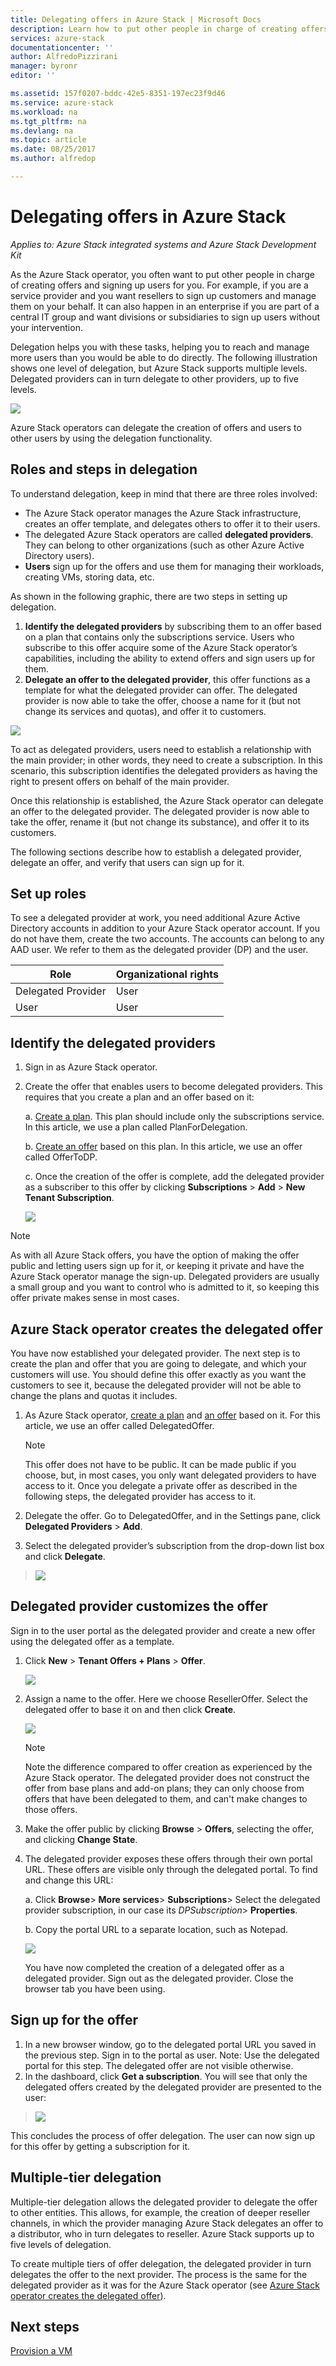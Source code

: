 ```yaml
---
title: Delegating offers in Azure Stack | Microsoft Docs
description: Learn how to put other people in charge of creating offers and signing up users for you.
services: azure-stack
documentationcenter: ''
author: AlfredoPizzirani
manager: byronr
editor: ''

ms.assetid: 157f0207-bddc-42e5-8351-197ec23f9d46
ms.service: azure-stack
ms.workload: na
ms.tgt_pltfrm: na
ms.devlang: na
ms.topic: article
ms.date: 08/25/2017
ms.author: alfredop

---
```

# Delegating offers in Azure Stack

*Applies to: Azure Stack integrated systems and Azure Stack Development Kit*

As the Azure Stack operator, you often want to put other people in charge
of creating offers and signing up users for you. For example, if you are a service provider and you want resellers to sign up
customers and manage them on your behalf. It can also happen in an
enterprise if you are part of a central IT group and want divisions or
subsidiaries to sign up users without your intervention.

Delegation helps you with these tasks, helping you to reach and manage
more users than you would be able to do directly. The following
illustration shows one level of delegation, but Azure Stack supports
multiple levels. Delegated providers can in turn delegate to other
providers, up to five levels.

![](media/azure-stack-delegated-provider/image1.png)

Azure Stack operators can delegate the creation of offers and users
to other users by using the delegation functionality.

## Roles and steps in delegation
To understand delegation, keep in mind that there are three roles
involved:

* The Azure Stack operator manages the Azure Stack
  infrastructure, creates an offer template, and delegates others to
  offer it to their users.
* The delegated Azure Stack operators are called **delegated providers**. They can
  belong to other organizations (such as other Azure Active
  Directory users).
* **Users** sign up for the offers and use them for managing their
  workloads, creating VMs, storing data, etc.

As shown in the following graphic, there are two steps in setting up
delegation.

1. **Identify the delegated providers** by subscribing them to an
   offer based on a plan that contains only the subscriptions service.
   Users who subscribe to this offer acquire some of the Azure Stack
   operator’s capabilities, including the ability to extend offers
   and sign users up for them.
2. **Delegate an offer to the delegated provider**, this offer functions as
   a template for what the delegated provider can offer. The delegated
   provider is now able to take the offer, choose a name for it (but
   not change its services and quotas), and offer it to customers.

![](media/azure-stack-delegated-provider/image2.png)

To act as delegated providers, users need to establish a relationship
with the main provider; in other words, they need to create a
subscription. In this scenario, this subscription identifies the
delegated providers as having the right to present offers on behalf of
the main provider.

Once this relationship is established, the Azure Stack operator can
delegate an offer to the delegated provider. The delegated provider is
now able to take the offer, rename it (but not change its substance),
and offer it to its customers.

The following sections describe how to establish a delegated provider, delegate an offer, and verify that
users can sign up for it.

## Set up roles

To see a delegated provider at work, you need additional Azure
Active Directory accounts in addition to your Azure Stack operator
account. If you do not have them, create the two accounts. The accounts
can belong to any AAD user. We refer to them as the delegated
provider (DP) and the user.

| **Role** | **Organizational rights** |
| --- | --- |
| Delegated Provider |User |
| User |User |

## Identify the delegated providers
1. Sign in as Azure Stack operator.
2. Create the offer that enables users to become
   delegated providers. This requires that you create a plan and an
   offer based on it:
   
   a.  [Create a plan](azure-stack-create-plan.md).
       This plan should include only the subscriptions service. In this
       article, we use a plan called PlanForDelegation.
   
   b.  [Create an offer](azure-stack-create-offer.md)
       based on this plan. In this article, we use an offer
       called OfferToDP.
   
   c.  Once the creation of the offer is complete, add the delegated provider as a subscriber to this offer by clicking
       **Subscriptions** &gt; **Add** &gt; **New Tenant Subscription**.
   
   ![](media/azure-stack-delegated-provider/image3.png)

> [!NOTE]
> As with all Azure Stack offers, you have the option of making
> the offer public and letting users sign up for it, or keeping it
> private and have the Azure Stack operator manage the sign-up. Delegated
> providers are usually a small group and you want to control who is
> admitted to it, so keeping this offer private makes sense in most
> cases.
> 
> 

## Azure Stack operator creates the delegated offer

You have now established your delegated provider. The next step is to
create the plan and offer that you are going to delegate, and which your
customers will use. You should define this offer exactly as you want the
customers to see it, because the delegated provider will not be able to
change the plans and quotas it includes.

1. As Azure Stack operator, [create a
   plan](azure-stack-create-plan.md)
   and [an
   offer](azure-stack-create-offer.md)
   based on it. For this article, we use an offer
   called DelegatedOffer.
   
   > [!NOTE]
   > This offer does not have to be public. It can be made
   > public if you choose, but, in most cases, you only want delegated
   > providers to have access to it. Once you delegate a private offer as
   > described in the following steps, the delegated provider has
   > access to it.
   > 
   > 
1. Delegate the offer. Go to DelegatedOffer, and in the Settings pane,
   click **Delegated Providers** &gt; **Add**.
2. Select the delegated provider’s subscription from the drop-down list
   box and click **Delegate**.

> ![](media/azure-stack-delegated-provider/image4.png)
> 
> 

## Delegated provider customizes the offer

Sign in to the user portal as the delegated provider and create a new offer using the delegated offer as a template.

1. Click **New** &gt; **Tenant Offers + Plans** &gt; **Offer**.

    ![](media/azure-stack-delegated-provider/image5.png)


1. Assign a name to the offer. Here we choose ResellerOffer. Select the delegated offer to base it on and then click **Create**.
   
   ![](media/azure-stack-delegated-provider/image6.png)

    >[!NOTE] 
    > Note the difference compared to offer creation as experienced by the Azure Stack operator. The delegated provider does not construct the offer from base plans and add-on plans; they can only choose from offers that have been delegated to them, and can't make changes to those offers.

1. Make the offer public by clicking **Browse** &gt; **Offers**, selecting the offer, and clicking **Change State**.
2. The delegated provider exposes these offers through their own portal URL. These offers are visible only through the delegated portal. To find and change this URL:
   
    a.  Click **Browse**&gt; **More services**&gt; **Subscriptions**&gt; Select the delegated provider subscription, in our case its *DPSubscription*&gt; **Properties**.
   
    b.  Copy the portal URL to a separate location, such as Notepad.
   
    ![](media/azure-stack-delegated-provider/dpportaluri.png)  
   
   You have now completed the creation of a delegated offer as a delegated provider. Sign out as the delegated provider. Close the browser tab you have been using.

## Sign up for the offer
1. In a new browser window, go to the delegated portal URL you saved in
   the previous step. Sign in to the portal as user. Note: Use
   the delegated portal for this step. The delegated offer are not
   visible otherwise.
2. In the dashboard, click **Get a subscription**. You will see that
   only the delegated offers created by the delegated provider are
   presented to the user:

> ![](media/azure-stack-delegated-provider/image8.png)
> 
> 

This concludes the process of offer delegation. The user can now sign up
for this offer by getting a subscription for it.

## Multiple-tier delegation

Multiple-tier delegation allows the delegated provider to delegate the
offer to other entities. This allows, for example, the creation of
deeper reseller channels, in which the provider managing Azure Stack
delegates an offer to a distributor, who in turn delegates to reseller.
Azure Stack supports up to five levels of delegation.

To create multiple tiers of offer delegation, the delegated provider in
turn delegates the offer to the next provider. The process is the same
for the delegated provider as it was for the Azure Stack operator (see
[Azure Stack operator creates the delegated offer](#cloud-operator-creates-the-delegated-offer)).

## Next steps
[Provision a VM](azure-stack-provision-vm.md)

